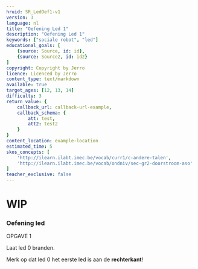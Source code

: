 ```yaml
---
hruid: SR_LedOef1-v1
version: 3
language: nl
title: "Oefening Led 1"
description: "Oefening Led 1"
keywords: ["sociale robot", "led"]
educational_goals: [
    {source: Source, id: id}, 
    {source: Source2, id: id2}
]
copyright: Copyright by Jerro
licence: Licenced by Jerro
content_type: text/markdown
available: true
target_ages: [12, 13, 14]
difficulty: 3
return_value: {
    callback_url: callback-url-example,
    callback_schema: {
        att: test,
        att2: test2
    }
}
content_location: example-location
estimated_time: 5
skos_concepts: [
    'http://ilearn.ilabt.imec.be/vocab/curr1/c-andere-talen', 
    'http://ilearn.ilabt.imec.be/vocab/ondniv/sec-gr2-doorstroom-aso'
]
teacher_exclusive: false
---
```

# WIP
### Oefening led

OPGAVE 1

Laat led 0 branden.

Merk op dat led 0 het eerste led is aan de **rechterkant**!
